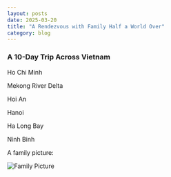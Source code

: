 ```yaml
---
layout: posts
date: 2025-03-20
title: "A Rendezvous with Family Half a World Over"
category: blog
---
```


### A 10-Day Trip Across Vietnam

Ho Chi Minh

Mekong River Delta

Hoi An

Hanoi

Ha Long Bay

Ninh Binh

A family picture:

![Family Picture](https://i.imgur.com/mr3RZko.jpeg)
